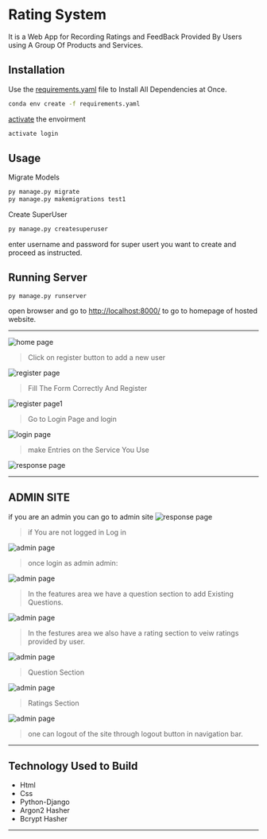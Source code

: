 # Rating System

It is a Web App for Recording Ratings and FeedBack Provided By Users using A Group Of Products and Services.


## Installation

Use the [requirements.yaml](https://docs.conda.io/projects/conda/en/latest/user-guide/tasks/manage-environments.html) file  to Install All Dependencies at Once.

```bash
conda env create -f requirements.yaml
```
[activate](https://docs.conda.io/projects/conda/en/latest/user-guide/tasks/manage-environments.html) the envoirment
```python
activate login
```
## Usage
Migrate Models
```python
py manage.py migrate
py manage.py makemigrations test1 
```
Create SuperUser 
```python
py manage.py createsuperuser
```
enter username and password for super usert you want to create and proceed as instructed.
## Running Server
```
py manage.py runserver
```
open browser and go to [http://localhost:8000/](http://localhost:8000/) to go to homepage of hosted website.

---
![home page](django/webapp/images/logo.png)
>Click on register button to add a new user

![register page](django/webapp/images/register.png)

>Fill The Form Correctly And Register

![register page1](django/webapp/images/register1.png)

>Go to Login Page and login

![login page](django/webapp/images/logo1.png)

>make Entries on the Service You Use 

![response page](django/webapp/images/register2.png)

---
## ADMIN SITE
if you are an admin you can go to admin site
![response page](django/webapp/images/register3.png)

>if You are not logged in Log in

![admin page](django/webapp/images/register4.png)

>once login as admin admin:

![admin page](django/webapp/images/register8.png)

>In the features area we have a question section to add Existing Questions.

![admin page](django/webapp/images/register6.png)

>In the festures area we also have a rating section to veiw ratings provided by user.

![admin page](django/webapp/images/register7.png)

>Question Section

![admin page](django/webapp/images/1.png)

>Ratings Section

![admin page](django/webapp/images/2.png)

>one can logout of the site through logout button in navigation bar. 
---

## Technology Used to Build


- Html
- Css
- Python-Django
-  Argon2 Hasher
-  Bcrypt Hasher

---



